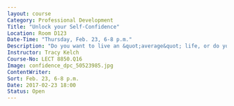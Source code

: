 ```yaml
---
layout: course
Category: Professional Development
Title: "Unlock your Self-Confidence"
Location: Room D123
Date-Time: "Thursday, Feb. 23, 6-8 p.m."
Description: "Do you want to live an &quot;average&quot; life, or do you want to be &quot;confident&quot; living a purposeful life? Learn how to make life meaningful and flourished. You will unlock what is holding you back to accomplishing your goals and learn how to turn off that inner negative voice. Instead of taking two steps forward and three steps back, you will learn how to make goals to keep moving forward. Become the person you envision yourself to be!"
Instructor: Tracy Kelch
Course-No: LECT 8850.Q16
Image: confidence_dpc_50523985.jpg
ContentWriter:
Sort: Feb. 23, 6-8 p.m.
Date: 2017-02-23 18:00
Status: Open
---
```

